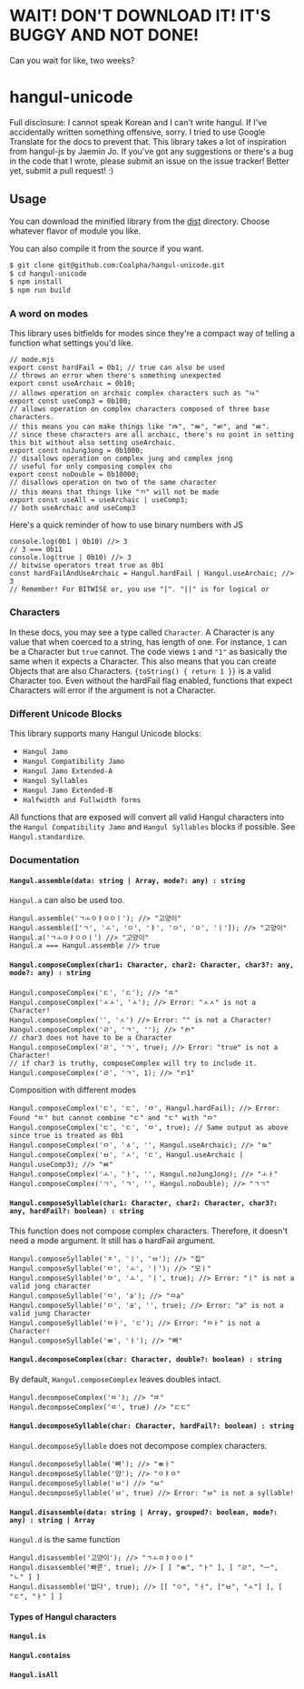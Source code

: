 # WAIT! DON'T DOWNLOAD IT! IT'S BUGGY AND NOT DONE!
Can you wait for like, two weeks?

# hangul-unicode
Full disclosure: I cannot speak Korean and I can't write hangul.
If I've accidentally written something offensive, sorry.
I tried to use Google Translate for the docs to prevent that.
This library takes a lot of inspiration from hangul-js by Jaemin Jo.
If you've got any suggestions or there's a bug in the code that I wrote,
please submit an issue on the issue tracker! Better yet,
submit a pull request! :)

## Usage
You can download the minified library from the [dist](dist) directory.
Choose whatever flavor of module you like.

You can also compile it from the source if you want.
```sh
$ git clone git@github.com:Coalpha/hangul-unicode.git
$ cd hangul-unicode
$ npm install
$ npm run build
```

### A word on modes
This library uses bitfields for modes since they're a compact way of telling a
function what settings you'd like.
```JS
// mode.mjs
export const hardFail = 0b1; // true can also be used
// throws an error when there's something unexpected
export const useArchaic = 0b10;
// allows operation on archaic complex characters such as "ㅨ"
export const useComp3 = 0b100;
// allows operation on complex characters composed of three base characters.
// this means you can make things like "ㅩ", "ㅫ", "ㅴ", and "ㅵ".
// since these characters are all archaic, there's no point in setting this bit without also setting useArchaic.
export const noJungJong = 0b1000;
// disallows operation on complex jung and complex jong
// useful for only composing complex cho
export const noDouble = 0b10000;
// disallows operation on two of the same character
// this means that things like "ㄲ" will not be made
export const useAll = useArchaic | useComp3;
// both useArchaic and useComp3
```
Here's a quick reminder of how to use binary numbers with JS
```JS
console.log(0b1 | 0b10) //> 3
// 3 === 0b11
console.log(true | 0b10) //> 3
// bitwise operators treat true as 0b1
const hardFailAndUseArchaic = Hangul.hardFail | Hangul.useArchaic; //> 3
// Remember! For BITWISE or, you use "|". "||" is for logical or
```
### Characters
In these docs, you may see a type called `Character`.
A Character is any value that when coerced to a string, has length of one.
For instance, `1` can be a Character but `true` cannot.
The code views `1` and `"1"` as basically the same when it expects a Character.
This also means that you can create Objects that are also Characters.
`{toString() { return 1 }}` is a valid Character too.
Even without the hardFail flag enabled,
functions that expect Characters will error if the argument is not a Character.

### Different Unicode Blocks
This library supports many Hangul Unicode blocks:
* `Hangul Jamo`
* `Hangul Compatibility Jamo`
* `Hangul Jamo Extended-A`
* `Hangul Syllables`
* `Hangul Jamo Extended-B`
* `Halfwidth and Fullwidth forms`

All functions that are exposed will convert all valid Hangul characters into the `Hangul Compatibility Jamo` and `Hangul Syllables` blocks if possible. See `Hangul.standardize`.

### Documentation
#### `Hangul.assemble(data: string | Array, mode?: any) : string`
`Hangul.a` can also be used too.
```JS
Hangul.assemble('ㄱㅗㅇㅑㅇㅇㅣ'); //> "고양이"
Hangul.assemble(['ㄱ', 'ㅗ', 'ㅇ', 'ㅑ', 'ㅇ', 'ㅇ', 'ㅣ']); //> "고양이"
Hangul.a('ㄱㅗㅇㅑㅇㅇㅣ') //> "고양이"
Hangul.a === Hangul.assemble //> true
```
#### `Hangul.composeComplex(char1: Character, char2: Character, char3?: any, mode?: any) : string`
```JS
Hangul.composeComplex('ㄷ', 'ㄷ'); //> "ㄸ"
Hangul.composeComplex('ㅅㅅ', 'ㅅ'); //> Error: "ㅅㅅ" is not a Character!
Hangul.composeComplex('', 'ㅅ') //> Error: "" is not a Character!
Hangul.composeComplex('ㄹ', 'ㄱ', ''); //> "ㄺ"
// char3 does not have to be a Character
Hangul.composeComplex('ㄹ', 'ㄱ', true); //> Error: "true" is not a Character!
// if char3 is truthy, composeComplex will try to include it.
Hangul.composeComplex('ㄹ', 'ㄱ', 1); //> "ㄺ1"
```
Composition with different modes
```JS
Hangul.composeComplex('ㄷ', 'ㄷ', 'ㅁ', Hangul.hardFail); //> Error: Found "ㄸ" but cannot combine "ㄷ" and "ㄷ" with "ㅁ"
Hangul.composeComplex('ㄷ', 'ㄷ', 'ㅁ', true); // Same output as above since true is treated as 0b1
Hangul.composeComplex('ㅁ', 'ㅿ', '', Hangul.useArchaic); //> "ㅰ"
Hangul.composeComplex('ㅂ', 'ㅅ', 'ㄷ', Hangul.useArchaic | Hangul.useComp3); //> "ㅵ"
Hangul.composeComplex('ㅗ', 'ㅏ', '', Hangul.noJungJong); //> "ㅗㅏ"
Hangul.composeComplex('ㄱ', 'ㄱ', '', Hangul.noDouble); //> "ㄱㄱ"
```
#### `Hangul.composeSyllable(char1: Character, char2: Character, char3?: any, hardFail?: boolean) : string`
This function does not compose complex characters. Therefore, it doesn't need a mode argument.
It still has a hardFail argument.
```JS
Hangul.composeSyllable('ㅈ', 'ㅣ', 'ㅂ'); //> "집"
Hangul.composeSyllable('ㅁ', 'ㅗ', 'ㅣ'); //> "모ㅣ"
Hangul.composeSyllable('ㅁ', 'ㅗ', 'ㅣ', true); //> Error: "ㅣ" is not a valid jong character
Hangul.composeSyllable('ㅁ', 'a'); //> "ㅁa"
Hangul.composeSyllable('ㅁ', 'a', '', true); //> Error: "a" is not a valid jung Character
Hangul.composeSyllable('ㅁㅏ', 'ㄷ'); //> Error: "ㅁㅏ" is not a Character!
Hangul.composeSyllable('ㅃ', 'ㅏ'); //> "빠"
```
#### `Hangul.decomposeComplex(char: Character, double?: boolean) : string`
By default, `Hangul.composeComplex` leaves doubles intact.
```JS
Hangul.decomposeComplex('ㄸ'); //> "ㄸ"
Hangul.decomposeComplex('ㄸ', true) //> "ㄷㄷ"
```
#### `Hangul.decomposeSyllable(char: Character, hardFail?: boolean) : string`
`Hangul.decomposeSyllable` does not decompose complex characters.
```JS
Hangul.decomposeSyllable('빠'); //> "ㅃㅏ"
Hangul.decomposeSyllable('양'); //> "ㅇㅑㅇ"
Hangul.decomposeSyllable('ㅂ') //> "ㅂ"
Hangul.decomposeSyllable('ㅂ', true) //> Error: "ㅂ" is not a syllable!
```
#### `Hangul.disassemble(data: string | Array, grouped?: boolean, mode?: any) : string | Array`
`Hangul.d` is the same function
```JS
Hangul.disassemble('고양이'); //> "ㄱㅗㅇㅑㅇㅇㅣ"
Hangul.disassemble('빠른', true); //> [ [ "ㅃ", "ㅏ" ], [ "ㄹ", "ㅡ", "ㄴ" ] ]
Hangul.disassemble('없다', true); //> [[ "ㅇ", "ㅓ", ["ㅂ", "ㅅ"] ], [ "ㄷ", "ㅏ" ] ]
```

#### Types of Hangul characters
#### `Hangul.is`
#### `Hangul.contains`
#### `Hangul.isAll`
